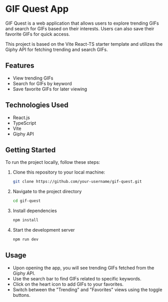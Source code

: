 # GIF Quest App
GIF Quest is a web application that allows users to explore trending GIFs and search for GIFs based on their interests. Users can also save their favorite GIFs for quick access.

This project is based on the Vite React-TS starter template and utilizes the Giphy API for fetching trending and search GIFs.

## Features
- View trending GIFs
- Search for GIFs by keyword
- Save favorite GIFs for later viewing

## Technologies Used

- React.js
- TypeScript
- Vite
- Giphy API

## Getting Started

To run the project locally, follow these steps:

1. Clone this repository to your local machine:

   ```bash
   git clone https://github.com/your-username/gif-quest.git
   ```

2. Navigate to the project directory
   ```bash
   cd gif-quest
   ```

3. Install dependencies
   ```bash
   npm install
   ```

4. Start the development server
   ```bash
   npm run dev
   ```

## Usage

- Upon opening the app, you will see trending GIFs fetched from the Giphy API.
- Use the search bar to find GIFs related to specific keywords.
- Click on the heart icon to add GIFs to your favorites.
- Switch between the "Trending" and "Favorites" views using the toggle buttons.
